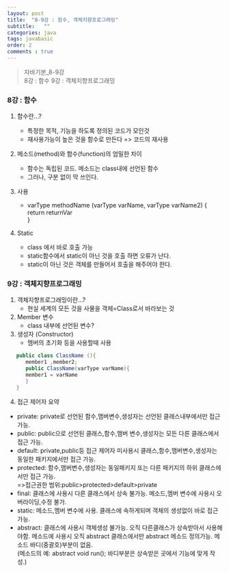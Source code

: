 ```yaml
---
layout: post 
title:  "8-9강 : 함수, 객체지향프로그래밍"
subtitle:   ""
categories: java
tags: javabasic
order: 2
comments : true
---
```

> 자바기본_8-9강<br>
> 8강 : 함수
> 9강 : 객체지향프로그래밍

### 8강 : 함수
1. 함수란…?
    -  특정한 목적, 기능을 하도록 정의된 코드가 모인것
    - 재사용가능이 높은 것을 함수로 만든다 => 코드의 재사용

2. 메소드(method)와 함수(function)의 엄밀한 차이
   - 함수는 독립된 코드. 메소드는 class내에 선언된 함수
   - 그러나, 구분 없이 막 쓰인다.

3. 사용    
   - varType methodName (varType varName, varType varName2) {  
     return returnVar  
   }
4. Static
   - class 에서 바로 호출 가능
   - static함수에서 static이 아닌 것을 호출 하면 오류가 난다.
   - static이 아닌 것은 객체를 만들어서 호출을 해주어야 한다.

   
###  9강 : 객체지향프로그래밍
1. 객체지향프로그래밍이란…?  
   - 현실 세계의 모든 것을 사물을 객체=Class로서 바라보는 것
2. Member 변수
   - class 내부에 선언된 변수?
3. 생성자 (Constructor)
   - 멤버의 초기화 등을 사용할때 사용
~~~java   
   public class ClassName (){  
      member1 ,member2;  
      public ClassName(varType varName){     
      member1 = varName
      }
   }
~~~
4.  접근 제어자 요약
- private: private로 선언된 함수,맴버변수,생성자는 선언된 클래스내부에서만 접근 가능.
- public: public으로 선언된 클래스,함수,맴버 변수,생성자는 모든 다른 클래스에서 접근 가능.
- default: private,public등 접근 제어자 미사용시 클래스,함수,맴버변수,생성자는 동일한 패키지에서만 접근 가능.
- protected: 함수,맴버변수,생성자는 동일패키지 또는 다른 패키지의 하위 클래스에서만 접근 가능.    
   =>접근권한 범위:public>protected>default>private
- final: 클래스에 사용시 다른 클래스에서 상속 불가능.
  메소드,멤버 변수에 사용시 오버라이딩,수정 불가.
- static: 메소드,멤버 변수에 사용. 클래스에 속하게되며 객체의 생성없이 바로 접근가능.
- abstract: 클래스에 사용시 객체생성 불가능. 오직 다른클래스가 상속받아서 사용해야함.
  메소드에 사용시 오직 abstract 클래스에서만 abstract 메소드 정의가능. 메소드
  바디(중괄호)부분이 없음.     
  (메소드의 예: abstract void run(); 바디부분은 상속받은 곳에서 기능에 맞게 작성.)
